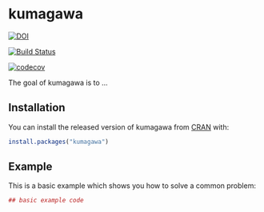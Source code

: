 # kumagawa

[![DOI](https://zenodo.org/badge/178958342.svg)](https://zenodo.org/badge/latestdoi/178958342)

[![Build Status](https://travis-ci.com/brucebcampbell/kumagawa.svg?branch=master)](https://travis-ci.com/brucebcampbell/kumagawa.svg?branch=master)

[![codecov](https://codecov.io/gh/brucebcampbell/kumagawa/branch/master/graph/badge.svg)](https://codecov.io/gh/brucebcampbell/kumagawa)

The goal of kumagawa is to ...

## Installation

You can install the released version of kumagawa from [CRAN](https://CRAN.R-project.org) with:

``` r
install.packages("kumagawa")
```

## Example

This is a basic example which shows you how to solve a common problem:

``` r
## basic example code
```


